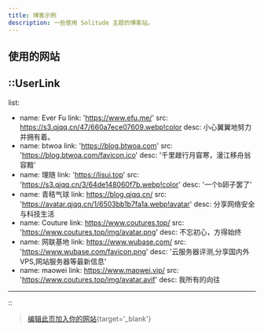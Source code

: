 ```yaml
---
title: 博客示例
description: 一些使用 Solitude 主题的博客站。
---
```


## 使用的网站

::UserLink
---
list:
  - name: Ever Fu
    link: 'https://www.efu.me/'
    src: https://s3.qjqq.cn/47/660a7ece07609.webp!color
    desc: 小心翼翼地努力并拥有着。
  - name: btwoa
    link: 'https://blog.btwoa.com'
    src: 'https://blog.btwoa.com/favicon.ico'
    desc: '千里趖行月窅寒，漫江移舟翁容黯'
  - name: 理随
    link: 'https://lisui.top'
    src: 'https://s3.qjqq.cn/3/64de148060f7b.webp!color'
    desc: '一个b卵子罢了'
  - name: 青秸气球
    link: https://blog.qjqq.cn/
    src: 'https://avatar.qjqq.cn/1/6503bb1b7fa1a.webp!avatar'
    desc: 分享网络安全与科技生活
  - name: Couture
    link: https://www.coutures.top/
    src: 'https://www.coutures.top/img/avatar.png'
    desc: 不忘初心，方得始终
  - name: 网联基地
    link: https://www.wubase.com/
    src: 'https://www.wubase.com/favicon.png'
    desc: '云服务器评测,分享国内外VPS,网站服务器等最新信息'
  - name: maowei
    link: https://www.maowei.vip/
    src: 'https://www.coutures.top/img/avatar.avif'
    desc: 我所有的向往
---
::

> [编辑此页加入你的网站](https://github.com/everfu/solitude.js.org/edit/main/content/1.getting-started/7.cases.md){target='_blank'}
